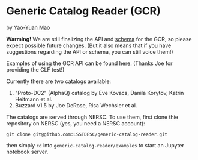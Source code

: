 # Generic Catalog Reader (GCR)

by [Yao-Yuan Mao](https://yymao.github.io)

**Warming!** We are still finalizing the API and [schema](https://docs.google.com/document/d/1rUsImkBkjjw82Xa_-3a8VMV6K9aYJ8mXioaRhz0JoqI/edit#) for the GCR, so please expect possible future changes. (But it also means that if you have suggestions regarding the API or schema, you can still voice them!) 

Examples of using the GCR API can be found [here](https://github.com/LSSTDESC/generic-catalog-reader/tree/master/examples). (Thanks Joe for providing the CLF test!)

Currently there are two catalogs available:

1. "Proto-DC2" (AlphaQ) catalog by Eve Kovacs, Danila Korytov, Katrin Heitmann et al.
2. Buzzard v1.5 by Joe DeRose, Risa Wechsler et al.

The catalogs are served through NERSC. To use them, first clone thie repository on NERSC (yes, you need a NERSC account):

    git clone git@github.com:LSSTDESC/generic-catalog-reader.git 

then simply `cd` into `generic-catalog-reader/examples` to start an Jupyter notebook server.
